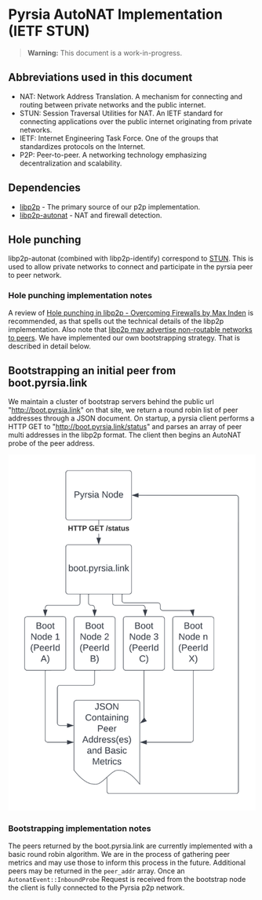 # Pyrsia AutoNAT Implementation (IETF STUN)

> **Warning:** This document is a work-in-progress.

## Abbreviations used in this document

- NAT: Network Address Translation. A mechanism for connecting and routing between private networks and the public internet.
- STUN: Session Traversal Utilities for NAT. An IETF standard for connecting applications over the public internet originating from private networks.
- IETF: Internet Engineering Task Force. One of the groups that standardizes protocols on the Internet.
- P2P: Peer-to-peer. A networking technology emphasizing decentralization and scalability.

## Dependencies

- [libp2p](https://crates.io/crates/libp2p) - The primary source of our p2p implementation.
- [libp2p-autonat](https://crates.io/crates/libp2p-autonat) - NAT and firewall detection.

## Hole punching

libp2p-autonat (combined with libp2p-identify) correspond to [STUN](https://datatracker.ietf.org/doc/html/rfc8489).
This is used to allow private networks to connect and participate in the pyrsia peer to peer network.

### Hole punching implementation notes

A review of [Hole punching in libp2p - Overcoming Firewalls by Max Inden](https://blog.ipfs.tech/2022-01-20-libp2p-hole-punching/) is recommended, as that spells out the technical details of the libp2p implementation. Also note that [libp2p may advertise non-routable networks to peers](https://github.com/libp2p/go-libp2p/issues/436). We have implemented our own bootstrapping strategy. That is described in detail below.

## Bootstrapping an initial peer from boot.pyrsia.link

We maintain a cluster of bootstrap servers behind the public url "http://boot.pyrsia.link" on that site, we return a round robin list of peer addresses through a JSON document. On startup, a pyrsia client performs a HTTP GET to "http://boot.pyrsia.link/status" and parses an array of peer multi addresses in the libp2p format. The client then begins an AutoNAT probe of the peer address.

![Autonat Bootstrap diagram](pyrsia-autonat-bootstrap.png)

### Bootstrapping implementation notes

The peers returned by the boot.pyrsia.link are currently implemented with a basic round robin algorithm. We are in the process of gathering peer metrics and may use those to inform this process in the future. Additional peers may be returned in the `peer_addr` array. Once an `AutonatEvent::InboundProbe` Request is received from the bootstrap node the client is fully connected to the Pyrsia p2p network.
